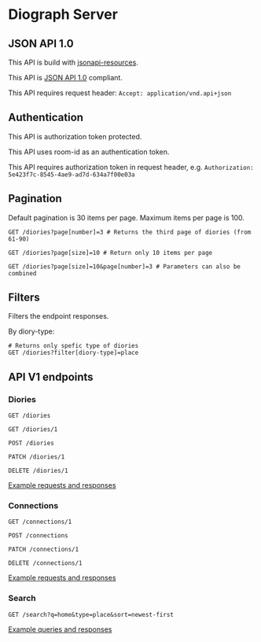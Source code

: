 # Diograph Server

## JSON API 1.0

This API is build with [jsonapi-resources](https://github.com/cerebris/jsonapi-resources).

This API is [JSON API 1.0](http://jsonapi.org/) compliant.

This API requires request header: ```Accept: application/vnd.api+json```

## Authentication

This API is authorization token protected.

This API uses room-id as an authentication token.

This API requires authorization token in request header, e.g. ```Authorization: 5e423f7c-8545-4ae9-ad7d-634a7f00e03a```

## Pagination

Default pagination is 30 items per page. Maximum items per page is 100.

```
GET /diories?page[number]=3 # Returns the third page of diories (from 61-90)

GET /diories?page[size]=10 # Return only 10 items per page

GET /diories?page[size]=10&page[number]=3 # Parameters can also be combined
```

## Filters

Filters the endpoint responses.

By diory-type:
```
# Returns only spefic type of diories
GET /diories?filter[diory-type]=place
```


## API V1 endpoints

### Diories
```
GET /diories

GET /diories/1

POST /diories

PATCH /diories/1

DELETE /diories/1
```

[Example requests and responses](diograph-server/diories-examples.html)


### Connections
```
GET /connections/1

POST /connections

PATCH /connections/1

DELETE /connections/1
```

[Example requests and responses](diograph-server/connections-examples.html)


### Search

```
GET /search?q=home&type=place&sort=newest-first
```

[Example queries and responses](diograph-server/search-examples.html)
